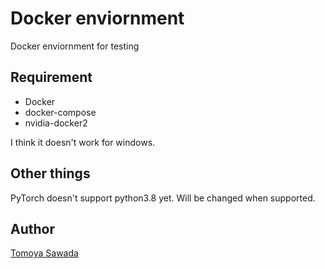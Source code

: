 
# Docker enviornment

Docker enviornment for testing

## Requirement

- Docker
- docker-compose
- nvidia-docker2

I think it doesn't work for windows.

## Other things

PyTorch doesn't support python3.8 yet.
Will be changed when supported.

## Author

[Tomoya Sawada](https://github.com/STomoya/)
